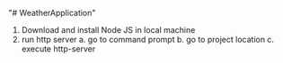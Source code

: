 "# WeatherApplication" 
1.	Download and install Node JS in local machine
2.	run http server 
    a.	go to command prompt
    b.	go to project location
    c.	execute http-server

